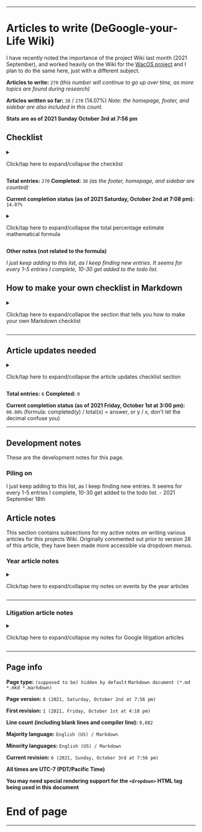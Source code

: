 
***

# Articles to write (DeGoogle-your-Life Wiki)

<!-- TODO ![]() What should the image be? !-->

I have recently noted the importance of the project Wiki last month (2021 September), and worked heavily on the Wiki for the [WacOS project](https://github.com/seanpm2001/WacOS/wiki/) and I plan to do the same here, just with a different subject.

<!-- This project has become a strong Apple Wiki, and it expands outside the scope of just WacOS. Articles should still be based on WacOS when possible, but also contain info on Apple - 2021 Saturday September 18th !-->

**Articles to write:** `270` _(this number will continue to go up over time, as more topics are found during research)_

**Articles written so far:** `38` / `270` (14.07%) _Note: the homepage, footer, and sidebar are also included in this count._

**Stats are as of 2021 Sunday October 3rd at 7:56 pm**

## Checklist

<details>
	<summary><p>Click/tap here to expand/collapse the checklist</p></summary>

* - [x] Home

* - [x] Footer

* - [x] Sidebar

* - [x] Project language file info

* - [x] Snapshot version control system

* - [ ] Image credits

* - [x] .TODO

* - [ ] Languages used

* - [ ] Firefox

* - [x] acid1

* - [x] acid2

* - [x] acid3

* - [ ] DuckDuckGo_Browser

* - [ ] Dennis Ritchie

* - [ ] YAML

* - [ ] XML

* - [ ] Google Litigation

* - [x] Criticism of Google

* - [ ] Google LLC

* - [ ] Google Campus

* - [ ] History of Google

* - [ ] Google Slang

* - [ ] Google and privacy (1998-2009)

* - [ ] Google and privacy (2009-2013)

* - [ ] Google and privacy (2013-2021)

* - [x] 1998

* - [ ] 1999

* - [ ] 2000

* - [ ] 2001

* - [ ] 2002

* - [ ] 2003

* - [ ] 2004

* - [ ] 2005

* - [ ] 2006

* - [ ] 2007

* - [ ] 2008

* - [ ] 2009

* - [ ] 2010

* - [ ] 2011

* - [ ] 2012

* - [ ] 2013

* - [ ] 2014

* - [ ] 2015

* - [ ] 2016

* - [ ] 2017

* - [ ] 2018

* - [ ] 2019

* - [ ] 2020

* - [ ] 2021

* - [ ] Google Logo history

* - [x] Don't be evil

* - [x] PRISM (Surveillance program)

* - [x] .TEMPLATE_Year

* - [x] !Collection_list_of_Templates

* - [x] !Collection_list_of_Collections

* - [x] !All_Rules

* - [ ] Google website

* - [ ] Jargon

* - [ ] Glossary of Google terms

* - [ ] Google Emojis (see also: Emojipedia, etc.)

* - [x] !Redirects (A page of redirects, such as Goggle, Chrome (without Google), etc.)

* - [ ] Seanpm2001 Google experience (2010-2018, 2018-2021)

* - [ ] List of Google services

* - [ ] XML

* - [x] WideVine DRM

* - [x] WideVine DRM (article)

* - [x] DRM

* - [ ] Richard Stallman

* - [ ] Edward Snowden

* - [x] Google Chrome

* - [x] Google Chromium

* - [x] Google Chrome version history

* - [ ] Google Search

* - [ ] Google Plus

* - [ ] Google Swiffy

* - [ ] Corporate Memphis

* - [ ] ChromeOS

* - [ ] ChromiumOS

* - [ ] Google Fuchsia

* - [ ] Google Screaming ad

* - [ ] YouTube

* - [ ] Alternating from YouTube (article) // Lets hold this one off for a while, as it will screw up the licensing

* - [ ] Spread Privacy (DuckDuckGo)

* - [ ] Scroogled (Microsoft)

* - [ ] AMP

* - [ ] Google Docs

* - [ ] Google Sheets

* - [ ] Google Slides

* - [ ] Google Drawings

* - [ ] Android version history

* - [x] Android

* - [ ] Open Handset Alliance

* - [ ] Google Zero

* - [ ] Ungoogled Chromium

* - [ ] FLoC (Federated Learning of Cohorts)

* - [ ] What the FLoC (article)

* - [ ] GMAIL

* - [ ] Google Account

* - [ ] Google Sites

* - [ ] Google Sites (Classic)

* - [ ] Google Sites ("new")

* - [ ] Google Hangouts

* - [x] KilledByGoogle

* - [x] Google Chrome Dinosaur (include media)

* - [ ] ChromeBook

* - [ ] ChromeBase

* - [ ] ChromeBlet

* - [x] ChromeBit

* - [ ] ChromeCast

* - [ ] Why you should stop using Google Chrome (article)

* - [ ] DeGoogled Android phone research (repo)

* - [ ] Google Duo

* - [ ] Android 1.1 (petit four)

* - [ ] Android 1.5 (cupcake)

* - [ ] Android 1.6 (donut)

* - [ ] Android 2.0 (eclair)

* - [ ] Android 2.1 (froyo)

* - [ ] Android 2.3 (Gingerbread)

* - [ ] Android 3.0 (Honeycomb)

* - [ ] Android 4.0 (Ice Cream Sandwich)

* - [ ] Android 4.1 (Jelly Bean)

* - [ ] Android 4.4 (Kitkat)

* - [ ] Android 5.0 (Lollipop)

* - [ ] Android 6.0 (Marshmallow)

* - [ ] Android 7.0 (Nougat)

* - [ ] Android 8.0 (Oreo)

* - [ ] Android 9.0 (Pie)

* - [ ] Android 10.0

* - [ ] Android 11.0

* - [ ] Android 12.0

* - [ ] Material design

* - [ ] Google trackers across the Internet

* - [ ] Google security

* - [ ] Google performance

* - [ ] Google security issues (article)

* - [ ] Google performance issues (article)

* - [ ] Google Octane

* - [ ] Blink (layout engine)

* - [ ] Google Classroom

* - [ ] Google Scholar

* - [ ] Google Translate

* - [ ] Google Allo

* - [ ] Google Video

* - [ ] WebM

* - [ ] WebP

* - [ ] Google Meet

* - [ ] Google Buzz

* - [ ] Google Play

* - [ ] Google Play Store

* - [ ] Google Play Books

* - [ ] Google Play movies

* - [ ] Google Play music

* - [x] Android market

* - [ ] YouTube music

* - [ ] Google Books

* - [ ] Google Movies and TV

* - [ ] GBoard

* - [ ] Google Pixel (series)

* - [ ] Google Pixel 2

* - [ ] Google Pixel 3

* - [ ] Google Pixel 4

* - [ ] Google Pixel 5

* - [ ] Stagefright

* - [ ] Google Pay

* - [ ] Android Pay

* - [ ] Google China

* - [ ] Google Dragonfly

* - [ ] Google Maps

* - [ ] Google Streetview

* - [ ] Google Earth

* - [ ] Google Shopping

* - [ ] Google Glasses

* - [ ] Google Messages

* - [ ] VirusTotal

* - [ ] Gerrit

* - [ ] Google Bookmarks

* - [ ] Google Drive

* - [ ] Google Calendar

* - [ ] Google Photos

* - [ ] Google Forms

* - [ ] Google Analytics

* - [ ] Google One

* - [ ] Google Base

* - [ ] Google data centers

* - [ ] YouTube kids

* - [ ] YouTube hypocrisy

* - [ ] YouTube monetization issues

* - [ ] Google Search controversies

* - [x] Google Go

* - [x] Go! (programming language)

* - [ ] Google Dart

* - [ ] Google Flutter

* - [ ] Google Blockly

* - [ ] Google Images

* - [x] Google Bazel

* - [ ] Google Calculator

* - [ ] Google Camera

* - [ ] Google Contacts

* - [ ] Google AdSense

* - [ ] YouTube creators studio

* - [ ] FitBit

* - [ ] Google Antitrust

* - [ ] Google Artificial Intelligence

* - [ ] ChromeBox

* - [ ] Google Assistant

* - [ ] Google Cardboard

* - [ ] Google Chrome web store

* - [ ] Google Censorship

* - [ ] Google Fi

* - [ ] Google Groups

* - [ ] Google Home

* - [ ] Google Keep

* - [ ] Google Nest

* - [ ] Google Stadia

* - [x] Google Summer of Code

* - [ ] Google Survey Rewards

* - [ ] Tenor

* - [ ] Google Tensorflow

* - [ ] Google VPN

* - [ ] Google ReCaptcha

* - [ ] Rooting Android

* - [ ] LineageOS

* - [ ] GraphineOS

* - [ ] RemixOS

* - [ ] Android x86

* - [ ] BlueStacks

* - [ ] ReplicantOS

* - [ ] Google Watch

* - [ ] Google Search (article)

* - [ ] Hey Google Stop (article)

* - [ ] Google vs Sweden

* - [ ] Java (programming language)

* - [ ] Google reviews

* - [ ] Google Easter Eggs

* - [ ] Google Doodles

* - [x] 1984 (dystopia)

* - [ ] Larry Page

* - [ ] Susan Wojcicki

* - [ ] Alphabet Inc.

* - [ ] Alphabet Workers Union

* - [x] Nothing to hide argument

* - [ ] Sergey Brin

* - [ ] Project Nightingale

* - [ ] Google Logo 2020 controversy

* - [ ] PewDiePie vs T-Series

* - [ ] PewDiePie

* - [ ] T-Series

* - [ ] YouTube Rewind 2011

* - [ ] YouTube Rewind 2012

* - [ ] YouTube Rewind 2013

* - [ ] YouTube Rewind 2014

* - [ ] YouTube Rewind 2015

* - [ ] YouTube Rewind 2016

* - [ ] YouTube Rewind 2017

* - [ ] YouTube Rewind 2018

* - [ ] YouTube Rewind 2019

* - [ ] YouTube Rewind 2020

* - [x] Goobuntu

* - [ ] Google Chromium version history

* - [ ] Google Map Maker

* - [ ] Google Lens

* - [x] DeGoogle

* - [ ] gLinux

* - [ ] Google campus shooting

* - [ ] WTFU

* - [x] Google and privacy 

* - [ ] List of Google operating systems

* - [ ] Elsagate // Lets hold this one off for a while, as it will screw up the licensing

* - [ ] DaddyoFive

* - [ ] Android Easter Eggs

</details>

**Total entries:** `270` **Completed:** `38` _(as the footer, homepage, and sidebar are counted)_

**Current completion status (as of 2021 Saturday, October 2nd at 7:08 pm):** `14.07%`

<details>
	<summary><p>Click/tap here to expand/collapse the total percentage estimate mathematical formula</p></summary>

**Percent complete calculation formula:** `completed` `y` `/` `total` `x` _=_ `answer`, **or** `y` `/` `x`

( `completed` == `y` | `total` == `x` | `answer` == `sum` )

**Important notes:**

`don't let the decimal confuse you`

`don't divide x by y, instead divide y by x`

`if your calculator puts zeroes before the decimal, that is a normal calculator. Pretend that the number 10-99 comes after the 0, and once it passes 99.99, it goes to 100.00` (I don't know how to explain this better)

</details>

**Other notes (not related to the formula)**

_I just keep adding to this list, as I keep finding new entries. It seems for every 1-5 entries I complete, 10-30 get added to the todo list._

## How to make your own checklist in Markdown

<details>
	<summary><p>Click/tap here to expand/collapse the section that tells you how to make your own Markdown checklist</p></summary>

```markdown
- [ ]
```

is equal to:

- [ ]

```markdown
- [x]
```

is equal to:

- [x]

```markdown
- [ ] Foo

- [x] Bar
```

is equal to:

- [ ] Foo

- [x] Bar

Alternatively, this works:

```markdown
- [ ] Foo
- [x] Bar
```

Note the lack of a blank line between each box. I choose to add the blank line, as some of my markdown viewers (including the one on GitHub in some spots) have problems if I don't separate things with spaces, and will format like this:

```markdown
- [ ] Foo-[x] Bar
```

</details>

***

<!-- To work on (2021 October 2nd)
List of articles to write

Google and privacy
Nothing to hide argument
Go!
Go
Don't be evil
Google-Chromium
ChromeBit
DeGoogle
Criticism of Google
Goobuntu
!-->

<!-- To work on (2021 October 3rd
Articles to write today

Chrome dino
Google summer of code
Google Chrome version history
ChromeOS
ChromiumOS
Google search
WideVine DRM
Android 1.1 Petit Four
Android 1.5 Cupcake
Android 1.6 Donut
Android 2.0 Eclair
Android 2.1 Froyo
Android 2.2 Gingerbread
Android 3.0 HOneycomb
Android 4.0 Ice cream sandwich
Andriid 4.1 Jellybean
Android 4.4 KitKat
Android 5.0 Lollipop
Android 6.0 Marshmallow
Android 7.0 Nougat
Android 8.0 Oreo
Android 9.0 Pie
Android 10.0
Android 11.0
Android 12.0
Android Market
Android
Android version history
Google slang (Googler, Google, Googling, Googled, Scroogled, FLoCed, YouTuber, Adpocalypse, Elsagate, )
Elsagate
Alternating from YouTube (article) - Lets see if it revokes the GPL license again
!-->

<!-- Redirect page
More things to redirect from
GSoC
Market
!-->

## Article updates needed

<details>
	<summary><p>Click/tap here to expand/collapse the article updates checklist section</p></summary>

> - [ ] All articles that don't have a article info footer need to be updated

> - [ ] Several articles need to be updated to include DeGoogle info alongside Google info

> - [ ] All year articles need lots of info on dates of events

> - [ ] Hardware articles need more info

> - [ ] Homepage needs an update to include graphics, improved links, and better info on the Wikis purpose and guidelines.

> - [ ] Find and include beta versions and beta software info for various Google software

</details>

**Total entries:** `6` **Completed:** `0`

**Current completion status (as of 2021 Friday, October 1st at 3:00 pm):** `00.00%` (formula: completed(y) / total(x) = answer, or y / x, don't let the decimal confuse you)

***

## Development notes

These are the development notes for this page.

<!-- ### Revision errors

<details>
	<summary>[Click/tap here to expand the list of revision errors for this page]</p></summary> 

</details> !-->

### Piling on

I just keep adding to this list, as I keep finding new entries. It seems for every 1-5 entries I complete, 10-30 get added to the todo list. - 2021 September 18th

## Article notes

This section contains subsections for my active notes on writing various articles for this projects Wiki. Originally commented out prior to version 28 of this article, they have been made more accessible via dropdown menus.

### Year article notes

<details>
	<summary><p>Click/tap here to expand/collapse my notes on events by the year articles</p></summary>

#### 1998

Notes need to be added here

#### 1999

Notes need to be added here

#### 2000

Notes need to be added here

#### 2001

Notes need to be added here

#### 2002

Notes need to be added here

#### 2003

Notes need to be added here

#### 2004

Notes need to be added here

#### 2005

Notes need to be added here

#### 2006

Notes need to be added here

#### 2007

Notes need to be added here

#### 2008

Notes need to be added here

#### 2009

Notes need to be added here

#### 2010

Notes need to be added here

#### 2011

Notes need to be added here

#### 2012

Notes need to be added here

#### 2013

Notes need to be added here

#### 2014

Notes need to be added here

#### 2015

Notes need to be added here

#### 2016

Notes need to be added here

#### 2017

Notes need to be added here

#### 2018

Notes need to be added here

#### 2019

Notes need to be added here

#### 2020

Notes need to be added here

# 2021

Notes need to be added here

</details>

***

### Litigation article notes

<details>
	<summary><p>Click/tap here to expand/collapse my notes for Google litigation articles</p></summary>

Litigation

Sweden (ungooglebar)

</details>

***

## Page info

**Page type:** `(supposed to be) hidden by default` `Markdown document (*.md *.mkd *.markdown)`

**Page version:** `6 (2021, Saturday, October 2nd at 7:56 pm)`

**First revision:** `1 (2021, Friday, October 1st at 4:18 pm)`

**Line count (including blank lines and compiler line):** `0,882`

**Majority language:** `English (US) / Markdown`

**Minority languages:** `English (US) / Markdown`

**Current revision:** `6 (2021, Sunday, October 3rd at 7:56 pm)`

**All times are UTC-7 (PDT/Pacific Time)**

**You may need special rendering support for the `<dropdown>` HTML tag being used in this document**

# End of page

***

